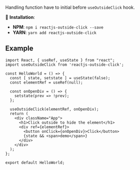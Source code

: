 Handling function have to initial before `useOutsideClick` hook.

🌈 **Installation**:

-   **NPM**: `npm i reactjs-outside-click --save`
-   **YARN**: `yarn add reactjs-outside-click`

## Example

```
import React, { useRef, useState } from "react";
import useOutsideClick from 'reactjs-outside-click';

const HelloWorld = () => {
  const [ state, setstate ] = useState(false);
  const elementRef = useRef(null);

  const onOpenDiv = () => {
    setstate(prev => !prev);
  };

  useOutsideClick(elementRef, onOpenDiv);
  return (
    <div className="App">
      <h1>Click outside to hide the element</h1>
      <div ref={elementRef}>
        <button onClick={onOpenDiv}>Click</button>
        {state && <span>demo</span>}
      </div>
    </div>
  );
};

export default HelloWorld;
```

